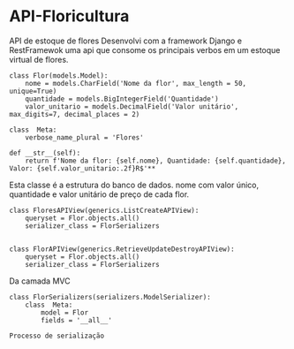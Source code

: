 # API-Floricultura
API de estoque de flores
Desenvolvi com a framework Django e RestFramewok uma api que consome os principais verbos em um estoque virtual de flores. 

    class Flor(models.Model):
        nome = models.CharField('Nome da flor', max_length = 50, unique=True)
        quantidade = models.BigIntegerField('Quantidade')
        valor_unitario = models.DecimalField('Valor unitário', max_digits=7, decimal_places = 2)

    class  Meta:
        verbose_name_plural = 'Flores'

    def __str__(self):
        return f'Nome da flor: {self.nome}, Quantidade: {self.quantidade}, Valor: {self.valor_unitario:.2f}R$'**
    
Esta classe é a estrutura do banco de dados.
nome com valor único, quantidade e valor unitário de preço de cada flor.

    class FloresAPIView(generics.ListCreateAPIView):
        queryset = Flor.objects.all()
        serializer_class = FlorSerializers
   

    class FlorAPIView(generics.RetrieveUpdateDestroyAPIView):
        queryset = Flor.objects.all()
        serializer_class = FlorSerializers

Da camada MVC


    class FlorSerializers(serializers.ModelSerializer):
        class  Meta:
            model = Flor
            fields = '__all__'
        
    Processo de serialização
